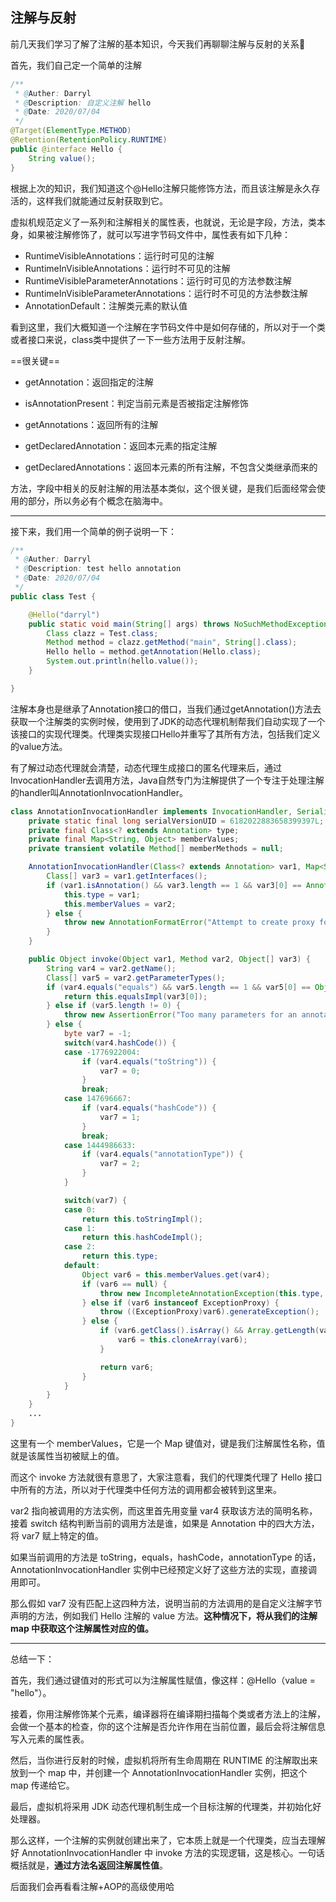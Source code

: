 ## 注解与反射

前几天我们学习了解了注解的基本知识，今天我们再聊聊注解与反射的关系:cowboy_hat_face:

首先，我们自己定一个简单的注解

```java
/**
 * @Auther: Darryl
 * @Description: 自定义注解 hello
 * @Date: 2020/07/04
 */
@Target(ElementType.METHOD)
@Retention(RetentionPolicy.RUNTIME)
public @interface Hello {
	String value();
}
```

根据上次的知识，我们知道这个@Hello注解只能修饰方法，而且该注解是永久存活的，这样我们就能通过反射获取到它。

虚拟机规范定义了一系列和注解相关的属性表，也就说，无论是字段，方法，类本身，如果被注解修饰了，就可以写进字节码文件中，属性表有如下几种：

- RuntimeVisibleAnnotations：运行时可见的注解
- RuntimeInVisibleAnnotations：运行时不可见的注解
- RuntimeVisibleParameterAnnotations：运行时可见的方法参数注解
- RuntimeInVisibleParameterAnnotations：运行时不可见的方法参数注解
- AnnotationDefault：注解类元素的默认值

看到这里，我们大概知道一个注解在字节码文件中是如何存储的，所以对于一个类或者接口来说，class类中提供了一下一些方法用于反射注解。

==很关键==

* getAnnotation：返回指定的注解

* isAnnotationPresent：判定当前元素是否被指定注解修饰

* getAnnotations：返回所有的注解

* getDeclaredAnnotation：返回本元素的指定注解

* getDeclaredAnnotations：返回本元素的所有注解，不包含父类继承而来的

方法，字段中相关的反射注解的用法基本类似，这个很关键，是我们后面经常会使用的部分，所以务必有个概念在脑海中。

------

接下来，我们用一个简单的例子说明一下：

```java
/**
 * @Auther: Darryl
 * @Description: test hello annotation
 * @Date: 2020/07/04
 */
public class Test {

	@Hello("darryl")
	public static void main(String[] args) throws NoSuchMethodException {
		Class clazz = Test.class;
		Method method = clazz.getMethod("main", String[].class);
		Hello hello = method.getAnnotation(Hello.class);
		System.out.println(hello.value());
	}

}
```

注解本身也是继承了Annotation接口的借口，当我们通过getAnnotation()方法去获取一个注解类的实例时候，使用到了JDK的动态代理机制帮我们自动实现了一个该接口的实现代理类。代理类实现接口Hello并重写了其所有方法，包括我们定义的value方法。

有了解过动态代理就会清楚，动态代理生成接口的匿名代理来后，通过InvocationHandler去调用方法，Java自然专门为注解提供了一个专注于处理注解的handler叫AnnotationInvocationHandler。

```java
class AnnotationInvocationHandler implements InvocationHandler, Serializable {
    private static final long serialVersionUID = 6182022883658399397L;
    private final Class<? extends Annotation> type;
    private final Map<String, Object> memberValues;
    private transient volatile Method[] memberMethods = null;

    AnnotationInvocationHandler(Class<? extends Annotation> var1, Map<String, Object> var2) {
        Class[] var3 = var1.getInterfaces();
        if (var1.isAnnotation() && var3.length == 1 && var3[0] == Annotation.class) {
            this.type = var1;
            this.memberValues = var2;
        } else {
            throw new AnnotationFormatError("Attempt to create proxy for a non-annotation type.");
        }
    }

    public Object invoke(Object var1, Method var2, Object[] var3) {
        String var4 = var2.getName();
        Class[] var5 = var2.getParameterTypes();
        if (var4.equals("equals") && var5.length == 1 && var5[0] == Object.class) {
            return this.equalsImpl(var3[0]);
        } else if (var5.length != 0) {
            throw new AssertionError("Too many parameters for an annotation method");
        } else {
            byte var7 = -1;
            switch(var4.hashCode()) {
            case -1776922004:
                if (var4.equals("toString")) {
                    var7 = 0;
                }
                break;
            case 147696667:
                if (var4.equals("hashCode")) {
                    var7 = 1;
                }
                break;
            case 1444986633:
                if (var4.equals("annotationType")) {
                    var7 = 2;
                }
            }

            switch(var7) {
            case 0:
                return this.toStringImpl();
            case 1:
                return this.hashCodeImpl();
            case 2:
                return this.type;
            default:
                Object var6 = this.memberValues.get(var4);
                if (var6 == null) {
                    throw new IncompleteAnnotationException(this.type, var4);
                } else if (var6 instanceof ExceptionProxy) {
                    throw ((ExceptionProxy)var6).generateException();
                } else {
                    if (var6.getClass().isArray() && Array.getLength(var6) != 0) {
                        var6 = this.cloneArray(var6);
                    }

                    return var6;
                }
            }
        }
    }
    ...
}
```

这里有一个 memberValues，它是一个 Map 键值对，键是我们注解属性名称，值就是该属性当初被赋上的值。

而这个 invoke 方法就很有意思了，大家注意看，我们的代理类代理了 Hello 接口中所有的方法，所以对于代理类中任何方法的调用都会被转到这里来。

var2 指向被调用的方法实例，而这里首先用变量 var4 获取该方法的简明名称，接着 switch 结构判断当前的调用方法是谁，如果是 Annotation 中的四大方法，将 var7 赋上特定的值。

如果当前调用的方法是 toString，equals，hashCode，annotationType 的话，AnnotationInvocationHandler 实例中已经预定义好了这些方法的实现，直接调用即可。

那么假如 var7 没有匹配上这四种方法，说明当前的方法调用的是自定义注解字节声明的方法，例如我们 Hello 注解的 value 方法。**这种情况下，将从我们的注解 map 中获取这个注解属性对应的值。**

------

总结一下：

首先，我们通过键值对的形式可以为注解属性赋值，像这样：@Hello（value = "hello"）。

接着，你用注解修饰某个元素，编译器将在编译期扫描每个类或者方法上的注解，会做一个基本的检查，你的这个注解是否允许作用在当前位置，最后会将注解信息写入元素的属性表。

然后，当你进行反射的时候，虚拟机将所有生命周期在 RUNTIME 的注解取出来放到一个 map 中，并创建一个 AnnotationInvocationHandler 实例，把这个 map 传递给它。

最后，虚拟机将采用 JDK 动态代理机制生成一个目标注解的代理类，并初始化好处理器。

那么这样，一个注解的实例就创建出来了，它本质上就是一个代理类，应当去理解好 AnnotationInvocationHandler 中 invoke 方法的实现逻辑，这是核心。一句话概括就是，**通过方法名返回注解属性值**。

后面我们会再看看注解+AOP的高级使用哈